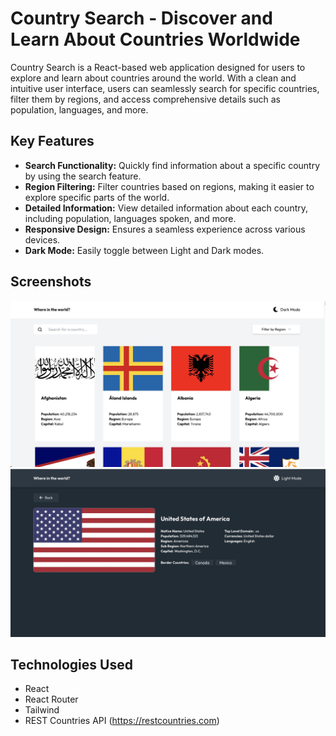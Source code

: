 # Country Search - Discover and Learn About Countries Worldwide

Country Search is a React-based web application designed for users to explore and learn about countries around the world. With a clean and intuitive user interface, users can seamlessly search for specific countries, filter them by regions, and access comprehensive details such as population, languages, and more.

## Key Features

- **Search Functionality:** Quickly find information about a specific country by using the search feature.
- **Region Filtering:** Filter countries based on regions, making it easier to explore specific parts of the world.
- **Detailed Information:** View detailed information about each country, including population, languages spoken, and more.
- **Responsive Design:** Ensures a seamless experience across various devices.
- **Dark Mode:** Easily toggle between Light and Dark modes.

## Screenshots

![ExploreCountries Home](public/home.png)
![ExploreCountries Country Details](public/country-details.png)

## Technologies Used

- React
- React Router
- Tailwind
- REST Countries API (<https://restcountries.com>)
